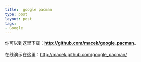 ```yaml
---
title:  google pacman
type: post
layout: post
tags: 
- Google
---
```

你可以到这里下载：<a href="http://github.com/macek/google_pacman" target="_blank"><strong>http://github.com/macek/google_pacman</strong></a>。<br/><br/>在线演示在这里：<a href="http://macek.github.com/google_pacman/">http://macek.github.com/google_pacman/</a>

